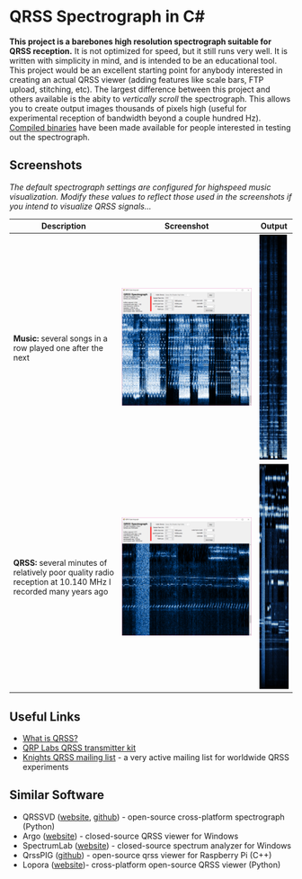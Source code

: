 # QRSS Spectrograph in C#
**This project is a barebones high resolution spectrograph suitable for QRSS reception.** It is not optimized for speed, but it still runs very well. It is written with simplicity in mind, and is intended to be an educational tool. This project would be an excellent starting point for anybody interested in creating an actual QRSS viewer (adding features like scale bars, FTP upload, stitching, etc). The largest difference between this project and others available is the abity to _vertically scroll_ the spectrograph. This allows you to create output images thousands of pixels high (useful for experimental reception of bandwidth beyond a couple hundred Hz). [Compiled binaries](binaries.zip) have been made available for people interested in testing out the spectrograph.

## Screenshots
_The default spectrograph settings are configured for highspeed music visualization. Modify these values to reflect those used in the screenshots if you intend to visualize QRSS signals..._

Description | Screenshot | Output
---|---|---
**Music:** several songs in a row played one after the next|![](screenshot_music.png)|<img src="capture_music.jpg" height=400>
**QRSS:** several minutes of relatively poor quality radio reception at 10.140 MHz I recorded many years ago|![](screenshot_qrss.png)|<img src="capture_qrss.jpg" height=400>

## Useful Links
* [What is QRSS?](http://www.qsl.net/m0ayf/What-is-QRSS.html)
* [QRP Labs QRSS transmitter kit](https://www.qrp-labs.com/qrsskitmm.html)
* [Knights QRSS mailing list](https://groups.io/g/qrssknights) - a very active mailing list for worldwide QRSS experiments

## Similar Software
* QRSSVD ([website](https://www.swharden.com/wp/qrss-vd-the-free-open-source-cross-platform-qrss-spectrograph-by-aj4vd/),  [github](https://github.com/swharden/QRSS-VD)) - open-source cross-platform spectrograph (Python)
* Argo ([website](http://digilander.libero.it/i2phd/argo/)) - closed-source QRSS viewer for Windows
* SpectrumLab ([website](http://www.qsl.net/dl4yhf/spectra1.html)) - closed-source spectrum analyzer for Windows 
* QrssPIG ([github](https://github.com/MartinHerren/QrssPiG)) - open-source qrss viewer for Raspberry Pi (C++)
* Lopora ([website](http://www.qsl.net/pa2ohh/11lop.htm))- cross-platform open-source QRSS viewer (Python) 
